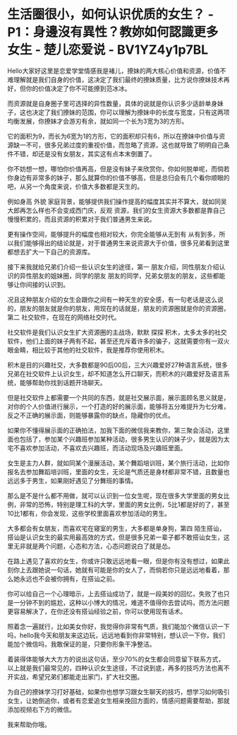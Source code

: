 # 生活圈很小，如何认识优质的女生？ - P1：身邊沒有異性？教妳如何認識更多女生 - 楚儿恋爱说 - BV1YZ4y1p7BL

Hello大家好这里是恋爱学堂情感我是褚儿，撩妹的两大核心价值和资源，价值不难理解就是我们自身的价值，这决定了我们最终的撩妹质量，比方说你撩妹技术再好，但你的价值决定了你不可能撩到范冰冰。

而资源就是自身圈子里可选择的异性数量，具体的说就是你认识多少适龄单身妹子，这也决定了我们撩妹的范围，你可以理解为撩妹中的长度与宽度，只有这两项均衡发展，你撩妹才会游刃有余，就如同一个长为3宽为3的方形。

它的面积为9，而长为6宽为1的方形，它的面积却只有6，所以在撩妹中价值与资源缺一不可，很多兄弟过度的重视价值，而忽略了资源，这也就导致了明明自己条件不错，却还是没有女朋友，其实这有点本末倒置了。

你不妨想一想，哪怕你价值再高，但是没有妹子来欣赏你，你如何脱单呢，而倘若你身边有非常多的妹子，那么就算你的价值不够高，但是总归会有几个看你顺眼的吧，从另一个角度来说，价值大多数都是天生的。

例如身高 外貌 家庭背景，能够提供我们操作提高的幅度其实并不算大，就如同吴大郎再怎么样也不会变成西门庆，反观 资源，我们的女生资源大多数都是靠自己慢慢积累的，而且资源的积累对于我们普通男生来说。

更有操作空间，能够提升的幅度也相对较大，你完全能够从无到有 从有到多，所以我们能够得出的结论就是，对于普通男生来说资源大于价值，很多兄弟看到这里都想去扩大一下自己的资源库。

接下来我就给兄弟们介绍一些认识女生的途径，第一 朋友介绍，同性朋友介绍认识的异性朋友的姐妹圈，同学的朋友 朋友的同学，兄弟女朋友的朋友，这些都能够让你间接的认识到。

况且这种朋友介绍的女生会跟你之间有一种天生的安全感，有一句老话是这么说的，朋友的朋友就是你的朋友，用现在的话就是，朋友的资源圈就是你的资源圈，第二 社交软件，在现在的网络社交时代。

社交软件是我们认识女生扩大资源圈的主战场，默默 探探 积木，太多太多的社交软件，他们上面的妹子两有不起，甚至还充斥着许多的骗子，这就需要你有一双火眼金睛，相比较于其他的社交软件，我是推荐你使用积木。

积木是目的兴趣社交，大多数都是90后00后，三大兴趣爱好27种语言系统，很多兄弟在社交软件上认识女生，却不知道怎么开口聊天，而积木的兴趣爱好及语言系统，能够帮助你找到话题开场聊天。

但是社交软件上都需要一个共同的东西，就是社交展示面，展示面顾名思义就是，对你的个人价值进行展示，一个打造的好的展示面，能够将五分难提升为七分难，反之不正确的展示面，则能够暴露你的缺点，隐藏你的优点。

如果你不懂得展示面的正确拍法，加我下面的微信我来教你，第三聚会活动，这里面也包括了，参加某个兴趣班参加某种活动，很多男生认识的妹子少，就是因为太宅不喜欢参加活动，不喜欢去兴趣班，而活动现场及兴趣班里面。

女生是主力人群，就如同某个漫展活动，某个舞蹈培训班，某个旅行活动，比如你报名去参加舞蹈培训班，里面的女生，无论是气质还是身材都非常不错，且数量也远远多于男生，如果刚好遇见了分舞班的事情。

那么是不是什么都不用做，就可以认识到一位女生呢，现在很多大学里面的男女比例，非常的恐怖，特别是理工科的大学，里面的男女比例，5比1都是好的了，甚至10比1都有，你会发现，这些学校里面喜欢参加活动的男生。

大多都会有女朋友，而喜欢宅在寝室的男生，大多都是单身狗，第四 陌生搭讪，搭讪是认识女生的最实用最高效的方式，但是很多兄弟一辈子都不敢搭讪女生，这里无非就是两个问题，心态和方法，心态问题说白了就是怂。

在路上遇见了喜欢的女生，你或许只敢远远地看一眼，但是你有没有想过，如果此刻你上去跟她说一句话，她就有可能是你的女人了，而倘若你只是远远地看着，那么她永远也不会被你拥有，在搭讪之前。

你可以给自己一个心理暗示，上去搭讪成功了，就是一段美妙的回忆，失败了也只是一分钟不到的尴尬，这种以小博大的情况，难道不值得你去尝试吗，而方法问题更容易解决了，在你还没有搭讪经验之前，你可以使用现有话术。

照着念一遍就行，比如美女你好，我觉得你非常有气质，我们能加个微信认识一下吗，hello我今天和朋友来这边玩，远远地看到你非常特别，想认识一下你，我们能加个微信吗，我敢保证的是，只要你形象干净整洁。

着装得体能够大大方方的说出这句话，至少70%的女生都会同意留下联系方式，以上就是我们最常见的，四种认识女生途径，不过说到底，再多的技巧方法也离不开实战，希望兄弟们都能走出家门，扩大社交圈。

为自己的撩妹学习打好基础，如果你也想学习跟女生聊天的技巧，想学习如何吸引女生，让她倒追你，或者有恋爱追女生相亲挽回方面的，情感问题需要帮助，那就添加视频右下方的微信。

我来帮助你哦。